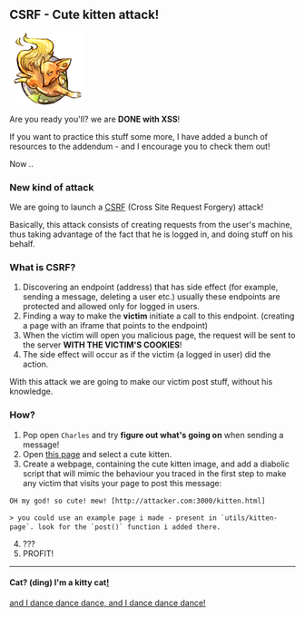 CSRF - Cute kitten attack!
----------------------------

![image](img/FireFox.png)

Are you ready you'll? we are **DONE with XSS**!

If you want to practice this stuff some more, I have added a bunch of resources to the addendum - and I encourage you to check them out!

Now ..

### New kind of attack

We are going to launch a [CSRF](https://www.owasp.org/index.php/Cross-Site_Request_Forgery) (Cross Site Request Forgery) attack!

Basically, this attack consists of creating requests from the user's machine, thus taking advantage of the fact that he is logged in, and doing stuff on his behalf.

### What is CSRF?
1. Discovering an endpoint (address) that has side effect (for example, sending a message, deleting a user etc.)
	usually these endpoints are protected and allowed only for logged in users.
2. Finding a way to make the **victim** initiate a call to this endpoint. (creating a page with an iframe that points to the endpoint)
3. When the victim will open you malicious page, the request will be sent to the server **WITH THE VICTIM'S COOKIES**!
4. The side effect will occur as if the victim (a logged in user) did the action.

With this attack we are going to make our victim post stuff, without his knowledge.

### How?
1. Pop open `Charles` and try **figure out what's going on** when sending a message!
2. Open [this page](https://encrypted.google.com/search?tbm=isch&q=cute%20kitten&tbs=imgo:1#q=cute+kittens&tbm=isch&tbs=imgo:1) and select a cute kitten.
3. Create a webpage, containing the cute kitten image, and add a diabolic script that will mimic the behaviour you traced in the first step to make any victim that visits your page to post this message: 
```
OH my god! so cute! mew! [http://attacker.com:3000/kitten.html]
```
	> you could use an example page i made - present in `utils/kitten-page`. look for the `post()` function i added there.
4. ???
5. PROFIT!

- - - 
#### Cat? (ding) I'm a kitty cat[!](https://www.youtube.com/watch?v=CNP5erCmYcQ)
[and I dance dance dance, and I dance dance dance!](09-CSRF-defence.md)